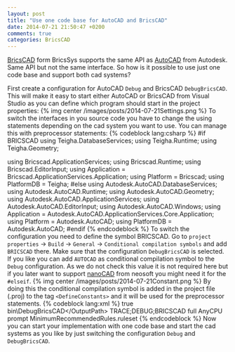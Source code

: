 ```yaml
---
layout: post
title: "Use one code base for AutoCAD and BricsCAD"
date: 2014-07-21 21:50:47 +0200
comments: true
categories: BricsCAD
---
```

[BricsCAD](https://www.bricsys.com) form BricsSys supports the same API as [AutoCAD](http://www.autodesk.com/products/autocad/overview) from Autodesk.
Same API but not the same interface. So how is it possible to use just one code base and support both cad systems? 

First create a configuration for AutoCAD `Debug` and BricsCAD `DebugBricsCAD`. This will make it easy to start either AutoCAD or BricsCAD from Visual Studio as you can define which program should start in the project properties:
{% img center /images/posts/2014-07-21Settings.png %}
To switch the interfaces in you source code you have to change the using statements depending on the cad system you want to use.
You can manage this with preprocessor statements:
{% codeblock lang:csharp %}
#if BRICSCAD
using Teigha.DatabaseServices;
using Teigha.Runtime;
using Teigha.Geometry;
 
using Bricscad.ApplicationServices;
using Bricscad.Runtime;
using Bricscad.EditorInput;
using Application = Bricscad.ApplicationServices.Application;
using Platform = Bricscad;
using PlatformDB = Teigha;
#else
using Autodesk.AutoCAD.DatabaseServices;
using Autodesk.AutoCAD.Runtime;
using Autodesk.AutoCAD.Geometry;
using Autodesk.AutoCAD.ApplicationServices;
using Autodesk.AutoCAD.EditorInput;
using Autodesk.AutoCAD.Windows;
using Application = Autodesk.AutoCAD.ApplicationServices.Core.Application;
using Platform = Autodesk.AutoCAD;
using PlatformDB = Autodesk.AutoCAD;
#endif
{% endcodeblock %}
To switch the configuration you need to define the symbol BRICSCAD.
Go to `project properties` -> `Build` -> `General` -> `Conditional compilation symbols` and add `BRICSCAD` there. Make sure that the configuration `DebugBricsCAD` is selected. If you like you can add `AUTOCAD` as conditional compilation symbol to the `Debug` configuration. As we do not check this value it is not required here but if you later want to support [nanoCAD](http://www.nanocad.com) from neosoft you might need it for the `#elseif`.
{% img center /images/posts/2014-07-21Constant.png %}
By doing this the conditional compilation symbol is added in the project file (.proj) to the tag `<DefineConstants>` and it will be used for the preprocessor statements. 
{% codeblock lang:xml %}
<PropertyGroup Condition="'$(Configuration)|$(Platform)' == 'DebugBricsCAD|AnyCPU'">
    <DebugSymbols>true</DebugSymbols>
    <OutputPath>bin\DebugBricsCAD\</OutputPath>
    <DefineConstants>TRACE;DEBUG;BRICSCAD</DefineConstants>
    <DebugType>full</DebugType>
    <PlatformTarget>AnyCPU</PlatformTarget>
    <ErrorReport>prompt</ErrorReport>
    <CodeAnalysisRuleSet>MinimumRecommendedRules.ruleset</CodeAnalysisRuleSet>
</PropertyGroup>
{% endcodeblock %}
 Now you can start your implementation with one code base and start the cad systems as you like by just switching the configuration `Debug` and `DebugBricsCAD`.
  





